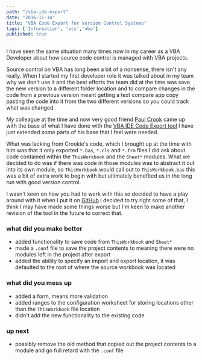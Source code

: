 ```yaml
---
path: "/vba-ide-export"
date: "2016-11-14"
title: "VBA Code Export for Version Control Systems"
tags: ['Information', 'vcs','vba']
published: true
---
```


I have seen the same situation many times now in my career as a VBA
Developer about how source code control is managed with VBA projects.

Source control on VBA has long been a bit of a nonsense, there isn't
any really. When I started my first developer role it was talked about
in my team why we don't use it and the best efforts the team did at
the time was save the new version to a different folder location and
to compare changes in the code from a previous version meant getting a
text compare app copy pasting the code into it from the two different
versions so you could track what was changed.

My colleague at the time and now very good friend
[Paul Crook](https://uk.linkedin.com/in/paul-crook-4065a461) came up
with the base of what I have done with the
[VBA IDE Code Export tool](https://github.com/spences10/VBA-IDE-Code-Export)
I have just extended some parts of his base that I feel were needed.

What was lacking from Crookie's code, which I brought up at the time
with him was that it only exported `*.bas`, `*.cls` and `*.frm` files
I did ask about code contained within the `ThisWorkbook` and the
`Sheet*` modules. What we decided to do was if there was code in those
modules was to abstract it out into its own module, so `ThisWorkbook`
would call out to `ThisWorkbook.bas` this was a bit of extra work to
begin with but ultimately benefited us in the long run with good
version control.

I wasn't keen on how you had to work with this so decided to have a
play around with it when I put it on
[GitHub](https://github.com/spences10/VBA-IDE-Code-Export) I decided
to try right some of that, I think I may have made some things worse
but I'm keen to make another revision of the tool in the future to
correct that.

### what did you make better

* added functionality to save code from `ThisWorkbook` and `Sheet*`
* made a `.conf` file to save the project contents to meaning there
  were no modules left in the project after export
* added the ability to specify an import and export location, it was
  defaulted to the root of where the source workbook was located

### what did you mess up

* added a form, means more validation
* added ranges to the configuration worksheet for storing locations
  other than the `ThisWorkbook` file location
* didn't add the new functionality to the existing code

### up next

* possibly remove the old method that copied out the project contents
  to a module and go full retard with the `.conf` file
